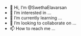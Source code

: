 - 👋 Hi, I’m @SwethaElavarsan
- 👀 I’m interested in ...
- 🌱 I’m currently learning ...
- 💞️ I’m looking to collaborate on ...
- 📫 How to reach me ...

<!---
SwethaElavarsan/SwethaElavarsan is a ✨ special ✨ repository because its `README.md` (this file) appears on your GitHub profile.
You can click the Preview link to take a look at your changes.
--->

